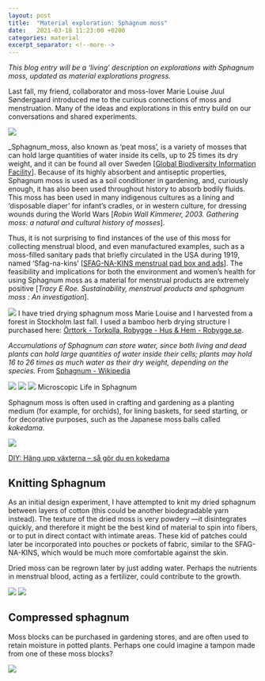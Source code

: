 ```yaml
---
layout: post
title:  "Material exploration: Sphagnum moss"
date:   2021-03-18 11:23:00 +0200
categories: material
excerpt_separator: <!--more-->
---
```


_This blog entry will be a ‘living’ description on explorations with Sphagnum moss, updated as material explorations progress._

Last fall, my friend, collaborator and moss-lover Marie Louise Juul Søndergaard introduced me to the curious connections of moss and menstruation. Many of the ideas and explorations in this entry build on our conversations and shared experiments.

![](/menstrual-care-blog/assets/images/IMG_1242.jpg)

<!--more-->

_Sphagnum_moss, also known as ‘peat moss’, is a variety of mosses that can hold large quantities of water inside its cells, up to 25 times its dry weight, and it can be found all over Sweden [[Global Biodiversity Information Facility](https://www.gbif.org/species/144105015)]. Because of its highly absorbent and antiseptic properties, Sphagnum moss is used as a soil conditioner in gardening, and, curiously enough, it has also been used throughout history to absorb bodily fluids. This moss has been used in many indigenous cultures as a lining and ‘disposable diaper’ for infant’s cradles, or in western culture, for dressing wounds during the World Wars [_Robin Wall Kimmerer, 2003. Gathering moss: a natural and cultural history of mosses_]. 

Thus, it is not surprising to find instances of the use of this moss for collecting menstrual blood, and even manufactured examples, such as a moss-filled sanitary pads that briefly circulated in the USA during 1919, named ‘Sfag-na-kins’ [[SFAG-NA-KINS menstrual pad box and ads](http://www.mum.org/sfagnak.htm)]. The feasibility and implications for both the environment and women’s health for using Sphagnum moss as a material for menstrual products are extremely positive [_Tracy E Roe. Sustainability, menstrual products and sphagnum moss : An investigation_]. 

![](/menstrual-care-blog/assets/images/IMG_1420.jpg)
I have tried drying sphagnum moss Marie Louise and I harvested from a forest in Stockholm last fall. I used a bamboo herb drying structure I purchased here: [Örttork - Torkolla, Robygge - Hus & Hem - Robygge.se](https://robygge.se/hus-hem/orttork-torkolla-robygge/).

_Accumulations of Sphagnum can store water, since both living and dead plants can hold large quantities of water inside their cells; plants may hold 16 to 26 times as much water as their dry weight, depending on the species._ From [Sphagnum - Wikipedia](https://en.wikipedia.org/wiki/Sphagnum)

![](/menstrual-care-blog/assets/images/sphagnum-cropped.jpg)
![](/menstrual-care-blog/assets/images/wildlifetrusts_40330515945.jpg)
![](/menstrual-care-blog/assets/images/21629_3.jpg)
Microscopic Life in Sphagnum


Sphagnum moss is often used in crafting and gardening as a planting medium (for example, for orchids), for lining baskets, for seed starting, or for decorative purposes, such as the Japanese moss balls called _kokedama_.

![](/menstrual-care-blog/assets/images/kokedama%20jpg.jpg)

[DIY: Häng upp växterna – så gör du en kokedama](https://www.residencemagazine.se/diy/diy-hang-upp-vaxterna-sa-gor-du-en-kokedama/3795003)


## Knitting Sphagnum
As an initial design experiment, I have attempted to knit my dried sphagnum between layers of cotton (this could be another biodegradable yarn instead). The texture of the dried moss is very powdery —it disintegrates quickly, and therefore it might be the best kind of material to spin into fibers, or to put in direct contact with intimate areas.
These kid of patches could later be incorporated into pouches or pockets of fabric, similar to the SFAG-NA-KINS, which would be much more comfortable against the skin.

Dried moss can be regrown later by just adding water. Perhaps the nutrients in menstrual blood, acting as a fertilizer, could contribute to the growth.

![](/menstrual-care-blog/assets/images/IMG_3983.jpeg)
![](/menstrual-care-blog/assets/images/IMG_3986.jpeg)


## Compressed sphagnum
Moss blocks can be purchased in gardening stores, and are often used to retain moisture in potted plants. Perhaps one could imagine a tampon made from one of these moss blocks?

![](/menstrual-care-blog/assets/images/2749_2955_large.jpg)

